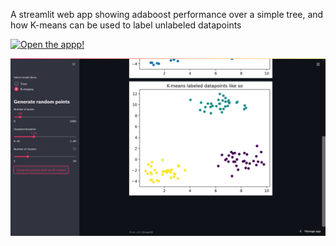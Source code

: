 A streamlit web app showing adaboost performance over a simple tree, and how K-means can be used to label unlabeled datapoints

[![Open the appp!](https://static.streamlit.io/badges/streamlit_badge_black_white.svg)](https://share.streamlit.io/clement-lelievre/ml_tree_comparison/app.py)

![](https://github.com/Clement-Lelievre/ML_tree_comparison/blob/master/readme_pic2.png)
